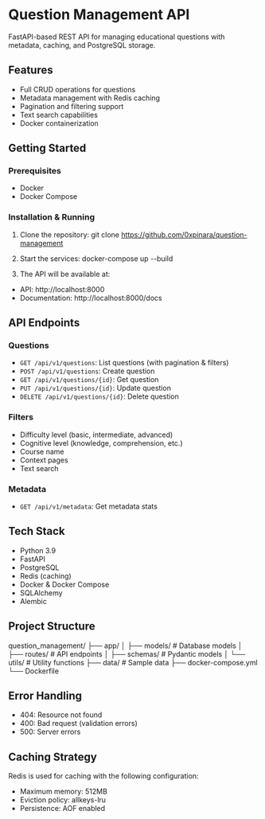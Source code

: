 # Question Management API

FastAPI-based REST API for managing educational questions with metadata, caching, and PostgreSQL storage.

## Features
- Full CRUD operations for questions
- Metadata management with Redis caching
- Pagination and filtering support
- Text search capabilities
- Docker containerization

## Getting Started

### Prerequisites
- Docker
- Docker Compose

### Installation & Running
1. Clone the repository:
git clone <https://github.com/0xpinara/question-management>


2. Start the services:
docker-compose up --build


3. The API will be available at:
- API: http://localhost:8000
- Documentation: http://localhost:8000/docs


## API Endpoints

### Questions
- `GET /api/v1/questions`: List questions (with pagination & filters)
- `POST /api/v1/questions`: Create question
- `GET /api/v1/questions/{id}`: Get question
- `PUT /api/v1/questions/{id}`: Update question
- `DELETE /api/v1/questions/{id}`: Delete question

### Filters
- Difficulty level (basic, intermediate, advanced)
- Cognitive level (knowledge, comprehension, etc.)
- Course name
- Context pages
- Text search

### Metadata
- `GET /api/v1/metadata`: Get metadata stats

## Tech Stack
- Python 3.9
- FastAPI
- PostgreSQL
- Redis (caching)
- Docker & Docker Compose
- SQLAlchemy
- Alembic

## Project Structure
question_management/
├── app/
│ ├── models/ # Database models
│ ├── routes/ # API endpoints
│ ├── schemas/ # Pydantic models
│ └── utils/ # Utility functions
├── data/ # Sample data
├── docker-compose.yml
└── Dockerfile


## Error Handling
- 404: Resource not found
- 400: Bad request (validation errors)
- 500: Server errors

## Caching Strategy
Redis is used for caching with the following configuration:
- Maximum memory: 512MB
- Eviction policy: allkeys-lru
- Persistence: AOF enabled

